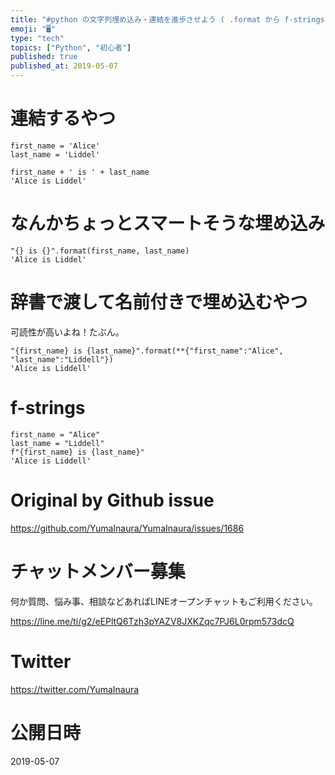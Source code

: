 ```yaml
---
title: "#python の文字列埋め込み・連結を進歩させよう ( .format から f-strings へ ) ( #初心者 向け )"
emoji: "🖥"
type: "tech"
topics: ["Python", "初心者"]
published: true
published_at: 2019-05-07
---
```


# 連結するやつ
```
first_name = 'Alice'
last_name = 'Liddel'

first_name + ' is ' + last_name
'Alice is Liddel'
```
# なんかちょっとスマートそうな埋め込み
```
"{} is {}".format(first_name, last_name)
'Alice is Liddel'
```
# 辞書で渡して名前付きで埋め込むやつ
可読性が高いよね！たぶん。

```
"{first_name} is {last_name}".format(**{"first_name":"Alice", "last_name":"Liddell"})
'Alice is Liddell'
```

# f-strings

```
first_name = "Alice"
last_name = "Liddell"
f"{first_name} is {last_name}"
'Alice is Liddell'
```


# Original by Github issue

https://github.com/YumaInaura/YumaInaura/issues/1686








<!-- Update From Qiita API -->

# チャットメンバー募集


何か質問、悩み事、相談などあればLINEオープンチャットもご利用ください。

https://line.me/ti/g2/eEPltQ6Tzh3pYAZV8JXKZqc7PJ6L0rpm573dcQ





# Twitter


https://twitter.com/YumaInaura


<!-- Update From Qiita API -->



# 公開日時

2019-05-07
